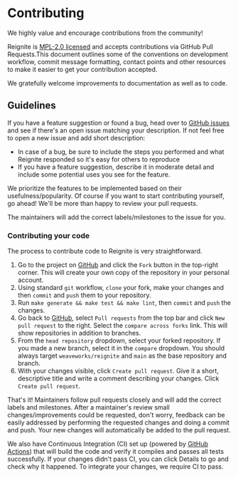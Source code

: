 # Contributing

We highly value and encourage contributions from the community!

Reignite is [MPL-2.0 licensed](LICENSE) and accepts contributions via GitHub
Pull Requests.This document outlines some of the conventions on development
workflow, commit message formatting, contact points and other resources to make
it easier to get your contribution accepted.

We gratefully welcome improvements to documentation as well as to code.

## Guidelines

If you have a feature suggestion or found a bug, head over to
[GitHub issues][issues] and see if there's an open issue matching your
description. If not feel free to open a new issue and add short description:

 - In case of a bug, be sure to include the steps you performed and what Reignite responded so it's easy for others to reproduce 
- If you have a feature suggestion, describe it in moderate detail and include some potential uses you see for the feature.

We prioritize the features to be implemented based on their usefulness/popularity. Of course if you want to start contributing yourself, go ahead! We'll be more than happy to review your pull requests.

The maintainers will add the correct labels/milestones to the issue for you.

[issues]: https://github.com/weaveworks/reignite/issues

### Contributing your code

The process to contribute code to Reignite is very straightforward.

1. Go to the project on [GitHub][repo] and click the `Fork` button in the
   top-right corner. This will create your own copy of the repository in your
   personal account.
2. Using standard `git` workflow, `clone` your fork, make your changes and then
   `commit` and `push` them to your repository.
3. Run `make generate && make test && make lint`, then `commit` and `push` the changes.
4. Go back to [GitHub][repo], select `Pull requests` from the top bar and click
   `New pull request` to the right. Select the `compare across forks` link.
   This will show repositories in addition to branches.
5. From the `head repository` dropdown, select your forked repository. If you
   made a new branch, select it in the `compare` dropdown. You should always
   target `weaveworks/reignite` and `main` as the base repository and branch.
6. With your changes visible, click `Create pull request`. Give it a short,
   descriptive title and write a comment describing your changes. Click `Create
   pull request`.

That's it! Maintainers follow pull requests closely and will add the correct
labels and milestones. After a maintainer's review small changes/improvements
could be requested, don't worry, feedback can be easily addressed by performing
the requested changes and doing a commit and push. Your new changes will
automatically be added to the pull request.

We also have Continuous Integration (CI) set up (powered by [GitHub
Actions][gha]) that will build the code and verify it compiles and passes all
tests successfully. If your changes didn't pass CI, you can click Details to go
and check why it happened. To integrate your changes, we require CI to pass.

[repo]: https://github.com/weaveworks/reignite
[gha]: https://github.com/weaveworks/reignite/actions

